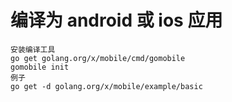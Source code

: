 # 编译为 android 或 ios 应用
    安装编译工具
    go get golang.org/x/mobile/cmd/gomobile 
    gomobile init
    例子
    go get -d golang.org/x/mobile/example/basic


